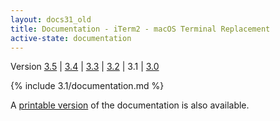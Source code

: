 ```yaml
---
layout: docs31_old
title: Documentation - iTerm2 - macOS Terminal Replacement
active-state: documentation
---
```

<div class="version-selector">
Version <a href="/3.5/documentation.html">3.5</a> | <a href="/3.4/documentation.html">3.4</a> | <a href="/3.3/documentation.html">3.3</a> | <a href="/3.2/documentation.html">3.2</a> | 3.1 | <a href="/3.0/documentation.html">3.0</a>
</div>

{% include 3.1/documentation.md %}

A <a href="documentation-one-page.html">printable version</a> of the documentation is also available.
